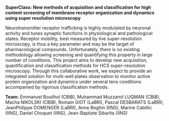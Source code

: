 **SuperClass: New methods of acquisition and classification for high content screening of membrane receptor organization and dynamics using super resolution microscopy**

Neurotransmitter receptor trafficking is highly modulated by neuronal activity and tunes synaptic functions in physiological and pathological states. Receptor mobility, best measured by live super-resolution microscopy, is thus a key parameter and may be the target of pharmacological compounds. Unfortunately, there is no existing methodology allowing screening and quantifying this property in large number of conditions. This project aims to develop new acquisition, quantification and classification methods for HCS super-resolution microscopy. Through this collaborative work, we expect to provide an integrated solution for multi-well plates observation to monitor active protein organization and dynamics under several tens conditions accompanied by rigorous classification methods.

**Team:**
Emmanuel Bouilhol (CBiB),
Muhammad Muzzamil LUQMAN (CBiB), 
Macha NIKOLSKI (CBiB), 
Romain GIOT (LaBRI), 
Pascal DESBARATS (LaBRI), 
Jean­Philippe DOMENGER (LaBRI), 
Anne Beghin (IINS), 
Marine Cabillic (IINS),
Daniel Choquet (IINS), 
Jean-Baptiste Sibarita (IINS)
